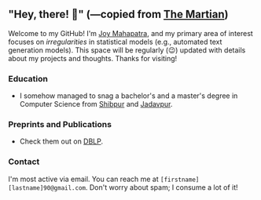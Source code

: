 ## "Hey, there! 🌱" (—copied from [The Martian](https://en.wikipedia.org/wiki/The_Martian_(film)))
Welcome to my GitHub! I'm <ins>Joy Mahapatra</ins>, and my primary area of interest focuses on *irregularities* in statistical models (e.g., automated text generation models).
This space will be regularly (😉) updated with details about my projects and thoughts. 
Thanks for visiting!

### Education
* I somehow managed to snag a bachelor's and a master's degree in Computer Science from [Shibpur](https://en.wikipedia.org/wiki/IIEST,_Shibpur) and [Jadavpur](https://en.wikipedia.org/wiki/Jadavpur_University).

### Preprints and Publications
* Check them out on [DBLP](https://dblp.org/pid/188/9220).

### Contact
I'm most active via email. You can reach me at `[firstname][lastname]90@gmail.com`.
Don't worry about spam; I consume a lot of it!


<!--
**joymahapatra/joymahapatra** is a ✨ _special_ ✨ repository because its `README.md` (this file) appears on your GitHub profile.

Here are some ideas to get you started:

- 🔭 I’m currently working on ...
- 🌱 I’m currently learning ...
- 👯 I’m looking to collaborate on ...
- 🤔 I’m looking for help with ...
- 💬 Ask me about ...
- 📫 How to reach me: ...
- 😄 Pronouns: ...
- ⚡ Fun fact: ...
-->

